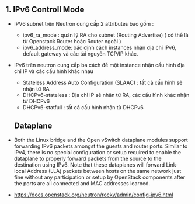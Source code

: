 
## 1. IPv6 Controll Mode

- IPV6 subnet trên Neutron cung cấp 2 attributes  bao gồm :
    - ipv6_ra_mode : quản lý RA cho subnet (Routing Advertise) ( có thể là từ Openstack Router hoặc Router ngoài )
    - ipv6_address_mode: xác định cách instances nhận địa chỉ IPv6, default gateway và các tài nguyên TCP/IP khác. 


- IPv6 trên neutron cung cấp ba cách để một instance nhận cấu hình địa chỉ IP và các cấu hình khác nhau 
    - Stateless Address Auto Configuration (SLAAC) : tất cả cấu hình sẽ nhận từ RA
    - DHCPv6-stateless : Địa chỉ IP sẽ nhận từ RA, các cấu hình khác nhận từ DHCPv6
    - DHCPv6-statfull  : tất cả cấu hình nhận từ DHCPv6
    ## Dataplane

- Both the Linux bridge and the Open vSwitch dataplane modules support forwarding IPv6 packets amongst the guests and router ports. Similar to IPv4, there is no special configuration or setup required to enable the dataplane to properly forward packets from the source to the destination using IPv6. Note that these dataplanes will forward Link-local Address (LLA) packets between hosts on the same network just fine without any participation or setup by OpenStack components after the ports are all connected and MAC addresses learned.



- https://docs.openstack.org/neutron/rocky/admin/config-ipv6.html